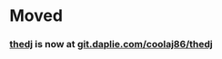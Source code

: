 # Moved
### [thedj](https://git.daplie.com/coolaj86/thedj) is now at [git.daplie.com/coolaj86/thedj](https://git.daplie.com/coolaj86/thedj)
